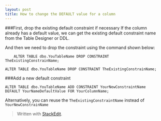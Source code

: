 ```yaml
---
layout: post
title: How to change the DEFAULT value for a column
---
```


###First, drop the existing default constraint if necessary
If the column already has a default value, we can get the existing default constraint name from the Table Designer or DDL.

And then we need to drop the constraint using the command shown below:

```
    ALTER TABLE dbo.YouTableName DROP CONSTRAINT TheExistingConstrainName;
```

    ALTER TABLE dbo.YouTableName DROP CONSTRAINT TheExistingConstrainName;

###Add a new default constraint
```
ALTER TABLE dbo.YouTableName ADD CONSTRAINT YourNewConstraintName
DEFAULT YourNameDefaultValue FOR YourColumnName;
```

Alternatively, you can reuse the `TheExistingConstraintName` instead of `YourNewConstrainName`
> Written with [StackEdit](https://stackedit.io/).
